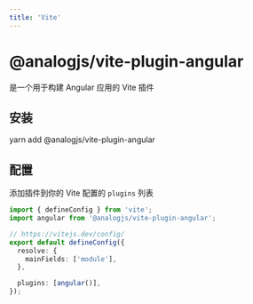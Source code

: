 ```yaml
---
title: 'Vite'
---
```


# @analogjs/vite-plugin-angular

是一个用于构建 Angular 应用的 Vite 插件

## 安装

yarn add @analogjs/vite-plugin-angular

## 配置

添加插件到你的 Vite 配置的 `plugins` 列表

```ts
import { defineConfig } from 'vite';
import angular from '@analogjs/vite-plugin-angular';

// https://vitejs.dev/config/
export default defineConfig({
  resolve: {
    mainFields: ['module'],
  },

  plugins: [angular()],
});
```
